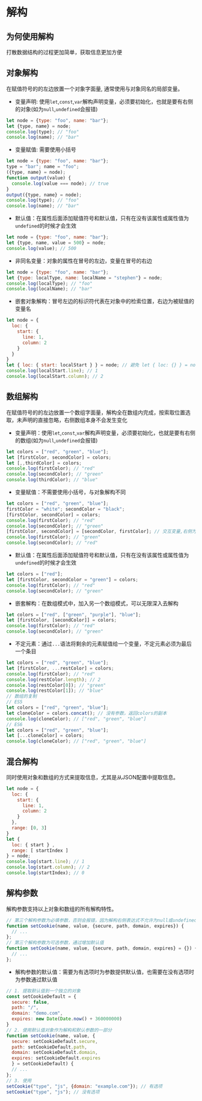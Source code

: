 # 解构

## 为何使用解构
打散数据结构的过程更加简单，获取信息更加方便

## 对象解构
在赋值符号的的左边放置一个对象字面量, 通常使用与对象同名的局部变量。

* 变量声明: 使用`let`,`const`,`var`解构声明变量，必须要初始化，也就是要有右侧的对象(如为`null`,`undefined`会报错)
```js
let node = {type: "foo", name: "bar"};
let {type, name} = node; 
console.log(type); // "foo"
console.log(name); // "bar"
```

* 变量赋值: 需要使用小括号
```js
let node = {type: "foo", name: "bar"};
type = "bar"; name = "foo";
({type, name} = node); 
function output(value) {
  console.log(value === node); // true
}
output({type, name} = node);
console.log(type); // "foo"
console.log(name); // "bar"
```

* 默认值：在属性后面添加赋值符号和默认值，只有在没有该属性或属性值为`undefined`的时候才会生效
```js
let node = {type: "foo", name: "bar"};
let {type, name, value = 500} = node; 
console.log(value); // 500
```

* 非同名变量：对象的属性在冒号的左边，变量在冒号的右边
```js
let node = {type: "foo", name: "bar"};
let {type: localType, name: localName = "stephen"} = node;
console.log(localType); // "foo"
console.log(localName); // "bar"
```

* 嵌套对象解构：冒号左边的标识符代表在对象中的检索位置，右边为被赋值的变量名
```js
let node = {
  loc: {
    start: {
      line: 1,
      column: 2
    }
  }
}
let { loc: { start: localStart } } = node; // 避免 let { loc: {} } = node， 无任何绑定 
console.log(localStart.line); // 1 
console.log(localStart.column); // 2
```

## 数组解构
在赋值符号的的左边放置一个数组字面量，解构全在数组内完成，按索取位置选取，未声明的直接忽略，右侧数组本身不会发生变化

* 变量声明：使用`let`,`const`,`var`解构声明变量，必须要初始化，也就是要有右侧的数组(如为`null`,`undefined`会报错)
```js
let colors = ["red", "green", "blue"];
let [firstColor, secondColor] = colors;
let [,,thirdColor] = colors;
console.log(firstColor); // "red"
console.log(secondColor); // "green"
console.log(thirdColor); // "blue"
```

* 变量赋值：不需要使用小括号，与对象解构不同
```js
let colors = ["red", "green", "blue"];
firstColor = "white"; secondColor = "black";
[firstColor, secondColor] = colors;
console.log(firstColor); // "red"
console.log(secondColor); // "green"
[firstColor, secondColor] = [secondColor, firstColor]; // 交互变量,右侧为临时数组，先解构，再解构左侧数组
console.log(firstColor); // "green"
console.log(secondColor); // "red"
```

* 默认值：在属性后面添加赋值符号和默认值，只有在没有该属性或属性值为`undefined`的时候才会生效
```js
let colors = ["red"];
let [firstColor, secondColor = "green"] = colors;
console.log(firstColor); // "red"
console.log(secondColor); // "green"
```

* 嵌套解构：在数组模式中，加入另一个数组模式，可以无限深入去解构
```js
let colors = ["red", ["green", "purple"], "blue"];
let [firstColor, [secondColor]] = colors;
console.log(firstColor); // "red"
console.log(secondColor); // "green"
```

* 不定元素：通过`...`语法将剩余的元素赋值给一个变量，不定元素必须为最后一个条目
```js
let colors = ["red", "green", "blue"];
let [firstColor, ...restColor] = colors;
console.log(firstColor); // "red"
console.log(restColor.length); // 2
console.log(restColor[0]); // "green"
console.log(restColor[1]); // "blue"
// 数组的复制
// ES5
let colors = ["red", "green", "blue"];
let cloneColor = colors.concat(); // 没有参数，返回colors的副本
console.log(cloneColor); // ["red", "green", "blue"]
// ES6
let colors = ["red", "green", "blue"];
let [...cloneColor] = colors;
console.log(cloneColor); // ["red", "green", "blue"]
```

## 混合解构
同时使用对象和数组的方式来提取信息，尤其是从JSON配置中提取信息。
```js
let node = {
  loc: {
    start: {
      line: 1,
      column: 2
    }
  },
  range: [0, 3]
}
let { 
  loc: { start } ,
  range: [ startIndex ]
} = node; 
console.log(start.line); // 1 
console.log(start.column); // 2
console.log(startIndex); // 0
```

## 解构参数
解构参数支持以上对象和数组的所有解构特性。
```js
// 第三个解构参数为必填参数，否则会报错，因为解构右侧表达式不允许为null或undefined
function setCookie(name, value, {secure, path, domain, expires}) {
  // ...
};
// 第三个解构参数为可选参数，通过增加默认值
function setCookie(name, value, {secure, path, domain, expires} = {}) {
  // ...
};
```
* 解构参数的默认值：需要为有选项时为参数提供默认值，也需要在没有选项时为参数通过默认值
```js
// 1. 提取默认值到一个独立的对象
const setCookieDefault = {
  secure: false,
  path: "/",
  domain: "demo.com",
  expires: new Date(Date.now() + 360000000)
}
// 2. 使用默认值对象作为解构和默认参数的一部分
function setCookie(name, value, {
  secure: setCookieDefault.secure, 
  path: setCookieDefault.path, 
  domain: setCookieDefault.domain, 
  expires: setCookieDefault.expires
  } = setCookieDefault) {
  // ...
};
// 3. 使用
setCookie("type", "js", {domain: "example.com"}); // 有选项
setCookie("type", "js"); // 没有选项
```